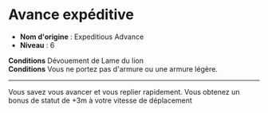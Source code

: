 # Avance expéditive

 * **Nom d'origine** : Expeditious Advance
 * **Niveau** : 6


<p><span id="ctl00_MainContent_DetailedOutput"><strong>Conditions</strong> Dévouement de Lame du lion<br><strong>Conditions</strong> Vous ne portez pas d'armure ou une armure légère.<br></span></p>
<hr>
<p>Vous savez vous avancer et vous replier rapidement. Vous obtenez un bonus de statut de +3m à votre vitesse de déplacement&nbsp;</p>